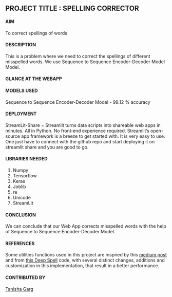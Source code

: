 ## PROJECT TITLE : SPELLING CORRECTOR

#### AIM

To correct spellings of words

#### DESCRIPTION

This is a problem where we need to correct the spellings of different misspelled words. We use Sequence to Sequence Encoder-Decoder Model Model.

#### GLANCE AT THE WEBAPP


#### MODELS USED

Sequence to Sequence Encoder-Decoder Model - 99.12 % accuracy


#### DEPLOYMENT

StreamLit-Share = Streamlit turns data scripts into shareable web apps in minutes. All in Python. No front‑end experience required. Streamlit’s open-source app framework is a breeze to get started with. It is very easy to use. One just have to connect with the github repo and start deploying it on streamlit share and you are good to go.

#### LIBRARIES NEEDED

1. Numpy
2. Tensorflow
3. Keras
4. Joblib
5. re
6. Unicode
7. StreamLit

#### CONCLUSION

We can conclude that our Web App corrects misspelled words with the help of Sequence to Sequence Encoder-Decoder Model.

#### REFERENCES

Some utilities functions used in this project are inspired by this [medium post](https://bhashkarkunal.medium.com/spelling-correction-using-deep-learning-how-bi-directional-lstm-with-attention-flow-works-in-366fabcc7a2f) and from [this Deep Spell](https://github.com/MajorTal/DeepSpell/blob/master/keras_spell.py) code, with several distinct changes, additions and customization in this implementation, that result in a better performance.

#### CONTRIBUTED BY

[Tanisha Garg](https://github.com/taneeshaa15)

